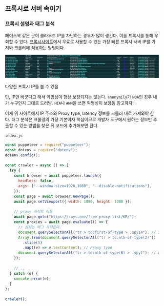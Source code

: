 ﻿## 프록시로 서버 속이기

### 프록시 설명과 태그 분석

페이스북 같은 곳이 클라우드 IP를 차단하는 경우가 많이 생긴다. 이를 프록시를 통해 우회할 수 있다.
[프록시사이트](https://spys.one/free-proxy-list/KR/)에서 무료로 사용할 수 있는 가장 빠른 프록시 서버 IP를 가져와 크롤러에 적용하는 방법이다.

![다양한 프록시 IP를 볼 수 있음](../img/220330-1.png)

다양한 프록시 IP를 볼 수 있음

단, IP만 바꾼다고 해서 익명성이 항상 보장되지는 않는다. `anonymily`가 `NOA`인 경우 내가 누구인지 그대로 드러남. `HIA`나 `ANM`을 쓰면 익명성이 보장됨 참고하자!

이제 위 사이트에서 IP 주소와 Proxy type, latency 정보를 크롤러 내로 가져와야 한다. 태그 분석은 크롤링의 가장 기본이자 핵심이므로 개발자 도구에서 원하는 정보만 추출할 수 있는 방법을 찾은 뒤 코드에 추가해보면 된다.

`index.js`

```jsx
const puppeteer = require("puppeteer");
const dotenv = require("dotenv");
dotenv.config();

const crawler = async () => {
  try {
    const browser = await puppeteer.launch({
      headless: false,
      args: ["--window-size=1920,1080", "--disable-notifications"],
    });
    const page = await browser.newPage();
    await page.setViewport({ width: 1080, height: 1080 });

    // proxy 사이트 이동
    await page.goto("https://spys.one/free-proxy-list/KR/");
    const proxies = await page.evaluate(() => {
      // 원하는 태그 가져온다.
      document.querySelectorAll("tr > td:first-of-type > .spy14"); // IP
      Array.from(document.querySelectorAll("tr > td:nth-of-type(2)"))
        .slice(5)
        .map((v) => v.textContent); // Proxy type
      document.querySelectorAll("tr > td:nth-of-type(6) > .spy1"); // Latency 지연도
    });

    // ..
  } catch (e) {
    console.error(e);
  }
};

crawler();
```
